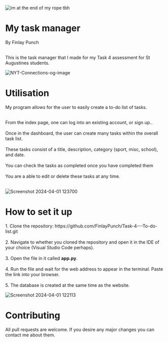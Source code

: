 ![im at the end of my rope tbh](https://github.com/FinlayPunch/Connections-Asessment/assets/150302225/40b9073f-a1ad-48e1-a05f-581b45bfe2e2)

<h1>My task manager</h1>

<b1>By Finlay Punch</b1><br><br>

<b2>This is the task manager that I made for my Task 4 assessment for St Augustines students.
</b2>

![NYT-Connections-og-image](https://github.com/FinlayPunch/Connections-Asessment/assets/150302225/c8cc13db-3352-4103-aba9-5e9b0c4de8ec)

<h1>Utilisation</h1>

<b1>My program allows for the user to easily create a to-do list of tasks.</b1><br><br>

<b2>
From the index page, one can log into an existing account, or sign up..<br><br>
Once in the dashboard, the user can create many tasks within the overall task list.<br><br>
These tasks consist of a title, description, category (sport, misc, school), and date.<br><br>
You can check the tasks as completed once you have completed them<br><br>
You are a able to edit or delete these tasks at any time.<br><br>
</b2>

![Screenshot 2024-04-01 123700](https://github.com/FinlayPunch/Connections-Asessment/assets/150302225/32cc0324-d346-4c6a-83ce-f99c55aa9058)

<h1>How to set it up</h1>

<b1>
1. Clone the repository: https://github.com/FinlayPunch/Task-4---To-do-list.git<br><br>
2. Navigate to whether you cloned the repository and open it in the IDE of your choice (Visual Studio Code perhaps).<br><br>
3. Open the file in it called <b>app.py</b>.<br><br>
4. Run the file and wait for the web address to appear in the terminal. Paste the link into your browser.<br><br>
5. The database is created at the same time as the website.
</b1>

![Screenshot 2024-04-01 122113](https://github.com/FinlayPunch/Connections-Asessment/assets/150302225/f3423be5-2ef8-469a-9d1d-9cfca86cb6ac)

<h1>Contributing</h1>

All pull requests are welcome. If you desire any major changes you can contact me about them.
